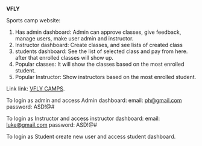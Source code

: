 **VFLY**

 Sports camp website:
1. Has admin dashboard: Admin can approve classes, give feedback, manage users, make user admin and instructor.
2. Instructor dashboard: Create classes, and see lists of created class
3. students dashboard: See the list of selected class and pay from here. after that enrolled classes will show up.
4. Popular classes: It will show the classes based on the most enrolled student.
5. Popular Instructor: Show instructors based on the most enrolled student.

Link link: [VFLY CAMPS](https://sports-camp-a12.web.app/).

To login as admin and access Admin dashboard: 
email: ph@gmail.com
password: ASD!@#

To login as Instructor and access instructor dashboard:
email: luke@gmail.com
password: ASD!@#

To login as Student create new user and access student dashboard.
